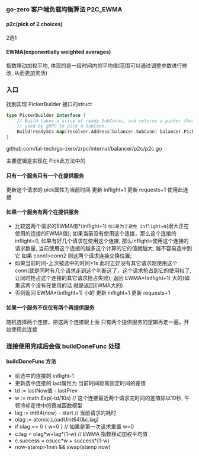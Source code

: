 ### go-zero 客户端负载均衡算法 P2C_EWMA
#### p2c(pick of 2 choices)
2选1
#### EWMA(exponentially weighted averages)
指数移动加权平均, 体现的是一段时间内的平均值(范围可以通过调整参数进行修改, 从而更加灵活)

### 入口
找到实现 PickerBuilder 接口的struct
```go
type PickerBuilder interface {
	// Build takes a slice of ready SubConns, and returns a picker that will be
	// used by gRPC to pick a SubConn.
	Build(readySCs map[resolver.Address]balancer.SubConn) balancer.Picker
}
```
github.com/tal-tech/go-zero/zrpc/internal/balancer/p2c/p2c.go

主要逻辑是实现在 Pick此方法中的
#### 只有一个服务只有一个在提供服务
更新这个请求的 pick属性为当前时间
更新 inflight+1
更新 requests+1
使用此连接
#### 如果一个服务有两个在提供服务
 - 比较这两个请求的EWMA值*(inflight+1) `加1是为了避免 inflight=0`(增大正在使用的连接的EWMA值);
 如果当前没有使用这个连接，那么这个连接的 inflight=0, 如果有好几个请求在使用这个连接, 那么inflight=使用这个连接的请求数量, 当前使用这个连接的越多这个计算的它的值就越大, 越不容易选中到它
    如果 conn1>conn2 则这两个请求连接交换位置;
 - 如果当前时间-上次被选中的时间>1s 此时正好没有其它请求刚使用这个conn(就是同时有几个请求走到这个判断这了，这个请求抢占到它的使用权了, 让同时抢占这个连接的其它请求抢占失败);
    返回 EWMA*(inflight+1) 大的(如果这两个没有在使用的话 就是返回EWMA大的)
 - 否则返回 EWMA*(inflight+1) 小的
 更新 inflight+1
 更新 requests+1
 
#### 如果一个服务不仅仅有两个再提供服务
随机选择两个连接，把这两个连接跟上面 只有两个提供服务的逻辑再走一遍，开始使用此连接

### 连接使用完成后会做 buildDoneFunc 处理
#### buildDoneFunc 方法
 - 给选中的连接的 inflight-1
 - 更新选中连接的 last属性为 当前时间距离固定时间的差值
 - td := lastNow值 - lastPrev
 - w := math.Exp(-td/10s) // 这个连接最近两个请求完时间的差值除以10秒, 牛顿冷却定律中的衰减函数模型
 - lag := int64(now) - start // 当前请求的耗时
 - olag := atomic.LoadUint64(&c.lag)
 - if olag == 0 { w=0 }  // 如果是第一次请求重置 w=0
 - c.lag = olag\*w+lag\*(1-w) // EWMA 指数移动加权平均值
 - c.success = osucc\*w + success\*(1-w)
 - now-stamp>1min && swap(stamp now)
